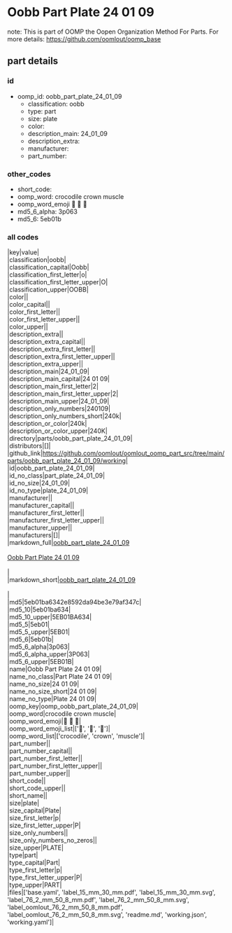 # Oobb Part Plate 24 01 09  

note: This is part of OOMP the Oopen Organization Method For Parts. For more details: https://github.com/oomlout/oomp_base

##  part details





### id
* oomp_id: oobb_part_plate_24_01_09
  * classification: oobb
  * type: part
  * size: plate
  * color: 
  * description_main: 24_01_09
  * description_extra: 
  * manufacturer: 
  * part_number: 

### other_codes
* short_code: 
* oomp_word: crocodile crown muscle
* oomp_word_emoji :crocodile: :crown: :muscle:
* md5_6_alpha: 3p063
* md5_6: 5eb01b

### all codes 
|key|value|  
|classification|oobb|  
|classification_capital|Oobb|  
|classification_first_letter|o|  
|classification_first_letter_upper|O|  
|classification_upper|OOBB|  
|color||  
|color_capital||  
|color_first_letter||  
|color_first_letter_upper||  
|color_upper||  
|description_extra||  
|description_extra_capital||  
|description_extra_first_letter||  
|description_extra_first_letter_upper||  
|description_extra_upper||  
|description_main|24_01_09|  
|description_main_capital|24 01 09|  
|description_main_first_letter|2|  
|description_main_first_letter_upper|2|  
|description_main_upper|24_01_09|  
|description_only_numbers|240109|  
|description_only_numbers_short|240k|  
|description_or_color|240k|  
|description_or_color_upper|240K|  
|directory|parts/oobb_part_plate_24_01_09|  
|distributors|[]|  
|github_link|https://github.com/oomlout/oomlout_oomp_part_src/tree/main/parts/oobb_part_plate_24_01_09/working|  
|id|oobb_part_plate_24_01_09|  
|id_no_class|part_plate_24_01_09|  
|id_no_size|24_01_09|  
|id_no_type|plate_24_01_09|  
|manufacturer||  
|manufacturer_capital||  
|manufacturer_first_letter||  
|manufacturer_first_letter_upper||  
|manufacturer_upper||  
|manufacturers|[]|  
|markdown_full|[oobb_part_plate_24_01_09](https://github.com/oomlout/oomlout_oomp_part_src/tree/main/parts/oobb_part_plate_24_01_09/working)<br>[](https://github.com/oomlout/oomlout_oomp_part_src/tree/main/parts/oobb_part_plate_24_01_09/working)<br>[Oobb Part Plate 24 01 09](https://github.com/oomlout/oomlout_oomp_part_src/tree/main/parts/oobb_part_plate_24_01_09/working)<br><br>|  
|markdown_short|[oobb_part_plate_24_01_09](https://github.com/oomlout/oomlout_oomp_part_src/tree/main/parts/oobb_part_plate_24_01_09/working)<br><br>|  
|md5|5eb01ba6342e8592da94be3e79af347c|  
|md5_10|5eb01ba634|  
|md5_10_upper|5EB01BA634|  
|md5_5|5eb01|  
|md5_5_upper|5EB01|  
|md5_6|5eb01b|  
|md5_6_alpha|3p063|  
|md5_6_alpha_upper|3P063|  
|md5_6_upper|5EB01B|  
|name|Oobb Part Plate 24 01 09|  
|name_no_class|Part Plate 24 01 09|  
|name_no_size|24 01 09|  
|name_no_size_short|24 01 09|  
|name_no_type|Plate 24 01 09|  
|oomp_key|oomp_oobb_part_plate_24_01_09|  
|oomp_word|crocodile crown muscle|  
|oomp_word_emoji|:crocodile: :crown: :muscle:|  
|oomp_word_emoji_list|[':crocodile:', ':crown:', ':muscle:']|  
|oomp_word_list|['crocodile', 'crown', 'muscle']|  
|part_number||  
|part_number_capital||  
|part_number_first_letter||  
|part_number_first_letter_upper||  
|part_number_upper||  
|short_code||  
|short_code_upper||  
|short_name||  
|size|plate|  
|size_capital|Plate|  
|size_first_letter|p|  
|size_first_letter_upper|P|  
|size_only_numbers||  
|size_only_numbers_no_zeros||  
|size_upper|PLATE|  
|type|part|  
|type_capital|Part|  
|type_first_letter|p|  
|type_first_letter_upper|P|  
|type_upper|PART|  
|files|['base.yaml', 'label_15_mm_30_mm.pdf', 'label_15_mm_30_mm.svg', 'label_76_2_mm_50_8_mm.pdf', 'label_76_2_mm_50_8_mm.svg', 'label_oomlout_76_2_mm_50_8_mm.pdf', 'label_oomlout_76_2_mm_50_8_mm.svg', 'readme.md', 'working.json', 'working.yaml']|  
